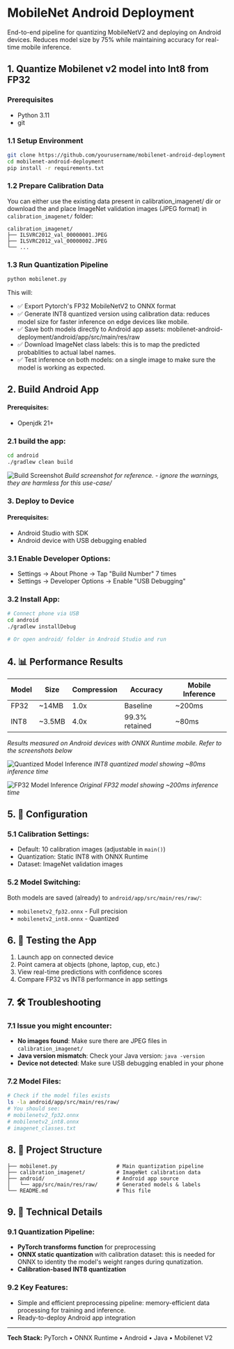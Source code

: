 # MobileNet Android Deployment

End-to-end pipeline for quantizing MobileNetV2 and deploying on Android devices. Reduces model size by 75% while maintaining accuracy for real-time mobile inference.

## 1. Quantize Mobilenet v2 model into Int8 from FP32

### Prerequisites
- Python 3.11
- git

### 1.1 Setup Environment

```bash
git clone https://github.com/yourusername/mobilenet-android-deployment
cd mobilenet-android-deployment
pip install -r requirements.txt
```

### 1.2 Prepare Calibration Data

You can either use the existing data present in calibration_imagenet/ dir or download the and place ImageNet validation images (JPEG format) in `calibration_imagenet/` folder:
```
calibration_imagenet/
├── ILSVRC2012_val_00000001.JPEG
├── ILSVRC2012_val_00000002.JPEG
└── ...
```

### 1.3 Run Quantization Pipeline

```bash
python mobilenet.py
```

This will:
- ✅ Export Pytorch's FP32 MobileNetV2 to ONNX format
- ✅ Generate INT8 quantized version using calibration data: reduces model size for faster inference on edge devices like mobile.
- ✅ Save both models directly to Android app assets: mobilenet-android-deployment/android/app/src/main/res/raw
- ✅ Download ImageNet class labels: this is to map the predicted probablities to actual label names.
- ✅ Test inference on both models: on a single image to make sure the model is working as expected.

## 2. Build Android App

#### Prerequisites:
- Openjdk 21+

### 2.1 build the app:

```bash
cd android
./gradlew clean build
```
![Build Screenshot](screenshots/gradle_build.jpg)
*Build screenshot for reference. - ignore the warnings, they are harmless for this use-case/*


### 3. Deploy to Device

#### Prerequisites:
- Android Studio with SDK
- Android device with USB debugging enabled

### 3.1 Enable Developer Options:
- Settings → About Phone → Tap "Build Number" 7 times
- Settings → Developer Options → Enable "USB Debugging"

### 3.2 Install App:

```bash
# Connect phone via USB
cd android
./gradlew installDebug

# Or open android/ folder in Android Studio and run
```

## 4. 📊 Performance Results

| Model | Size | Compression | Accuracy | Mobile Inference |
|-------|------|------------|----------|------------------|
| FP32  | ~14MB | 1.0x | Baseline | ~200ms |
| INT8  | ~3.5MB | 4.0x | 99.3% retained | ~80ms |

*Results measured on Android devices with ONNX Runtime mobile. Refer to the screenshots below*

![Quantized Model Inference](screenshots/quantized_model_inference_screenshot.jpg)
*INT8 quantized model showing ~80ms inference time*

![FP32 Model Inference](screenshots/non_quantized_model_inference_screenshot.jpg)
*Original FP32 model showing ~200ms inference time*

## 5. 🔧 Configuration

### 5.1 Calibration Settings:
- Default: 10 calibration images (adjustable in `main()`)
- Quantization: Static INT8 with ONNX Runtime
- Dataset: ImageNet validation images

### 5.2 Model Switching:
Both models are saved (already) to `android/app/src/main/res/raw/`:
- `mobilenetv2_fp32.onnx` - Full precision
- `mobilenetv2_int8.onnx` - Quantized

## 6. 📱 Testing the App

1. Launch app on connected device
2. Point camera at objects (phone, laptop, cup, etc.)
3. View real-time predictions with confidence scores
4. Compare FP32 vs INT8 performance in app settings

## 7. 🛠️ Troubleshooting

### 7.1 Issue you might encounter:
- **No images found**: Make sure there are JPEG files in `calibration_imagenet/`
- **Java version mismatch**: Check your Java version: `java -version`
- **Device not detected**: Make sure USB debugging enabled in your phone

### 7.2 Model Files:
```bash
# Check if the model files exists
ls -la android/app/src/main/res/raw/
# You should see:
# mobilenetv2_fp32.onnx
# mobilenetv2_int8.onnx  
# imagenet_classes.txt
```

## 8. 📁 Project Structure

```
├── mobilenet.py                   # Main quantization pipeline
├── calibration_imagenet/          # ImageNet calibration data
├── android/                       # Android app source
│   └── app/src/main/res/raw/      # Generated models & labels
└── README.md                      # This file
```

## 9. 🧠 Technical Details

### 9.1 Quantization Pipeline:
- **PyTorch transforms function** for preprocessing
- **ONNX static quantization** with calibration dataset: this is needed for ONNX to identity the model's weight ranges during qunatization.
- **Calibration-based INT8 quantization**

### 9.2 Key Features:
- Simple and efficient preprocessing pipeline: memory-efficient data processing for training and inference.
- Ready-to-deploy Android app integration

---

**Tech Stack:** PyTorch • ONNX Runtime • Android • Java • Mobilenet V2